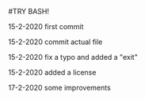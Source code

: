 #TRY BASH!


15-2-2020 first commit

15-2-2020 commit actual file

15-2-2020 fix a typo and added a "exit"

15-2-2020 added a license

17-2-2020 some improvements 
